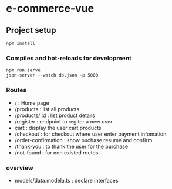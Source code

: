 # e-commerce-vue

## Project setup

```
npm install
```

### Compiles and hot-reloads for development

```
npm run serve
json-server --watch db.json -p 5000

```

### Routes

- / : Home page
- /products : list all products
- /products/:id : list product details
- /register : endpoint to regiter a new user
- cart : display the user cart products
- /checkout : for checkout where user enter payment infomation
- /order-confirmation : show puchase resume and confirm
- /thank-you : to thank the user for the purchase
- /not-found : for non existed routes

### overview

- models/data.modela.ts : declare interfaces
